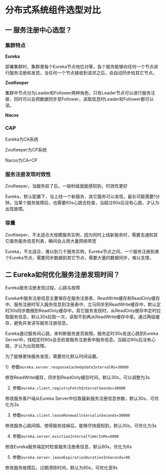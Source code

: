 # 分布式系统组件选型对比

## 一 服务注册中心选型？

### 集群特点

**Eureka**

部署集群时，集群里每个Eureka节点地位对等，各个服务能够向任何一个节点进行服务注册和发现，当任何一个节点接收到请求之后，会自动同步给其它节点。

**ZooKeeper**

集群中节点分为Leader和Follower两种角色，只有Leader节点可以进行服务注册，同时可以会把数据同步至Follower，读取信息时Leader和Follower都可以读。

**Nacos**

### CAP

Eureka为CA系统

ZooKeeper为CP系统

Nacos为CA+CP

### 服务注册发现时效性

ZooKeeper，当服务挂了后，一般秒级就能感知到，时效性更好

Eureka，默认配置下，当上线一个新服务，其它服务可以发现，最长可能需要1分钟。当某个服务故障后，也需要60s心跳去检查，当超过90s后没有心跳，才认为出现故障。

### 容量

ZooKeeper，不太适合大规模服务实例，因为同时上线新服务时，需要去通知其它服务服务信息列表，瞬间会占用大量网络带宽

Eureka，不太适合，难以到几千服务实例，Eureka节点之间，一个服务注册到某个Eureka节点，需要同步数据到其它节点，需要大量的数据同步，难以支撑。



## 二 Eureka如何优化服务注册发现时间？

Eureka服务注册发现过程，心跳与故障

Eureka中服务注册信息主要保存在服务注册表、ReadWrite缓存和ReadOnly缓存中。服务注册时写入服务信息到注册表中，立马同步到ReadWrite缓存中，默认定时30s同步数据到ReadOnly缓存中。其它服务发现时，从ReadOnly缓存中定时拉取服务信息，默认30s拉取一次，读取不到再从ReadWrite缓存中拿。通过两级缓存，避免并发读写服务注册信息。

Eureka通过服务间心跳，来判断服务是否故障。服务定时30s发送心跳到Eureka Server中，线程定时60s会去检查服务注册表中服务信息。当超过90s后没有心跳，才认为出现故障。

为了能够更快服务发现，需要优化默认时间设置。

1）参数`eureka.server.responseCacheUpdateIntervalMs=30000`

修改ReadWrite缓存，同步到ReadOnly缓存时间，默认30s，可以调整为3s

2)  参数`eureka.client.registryFetchIntervalSeonds=30000`

修改服务客户端从Eureka Server中拉取最新服务注册信息参数，默认30s，可优化为3s

3) 参数`eureka.client.leaseRenewallntervalinSeconds=30000`

修改服务心跳间隔，使得服务挂掉后，能够尽快感知到，默认30s，可优化为3s

4) 参数`eureka.server.evictionIntervalTimerInMs=6000`

修改Eureka服务端定时检查服务注册表信息，默认60s，优化为6s

5) 参数`eureka.server.leaseExpirationDurationInSeconds=90`

修改服务故障后，过期清除时间，默认为90s，可优化至9s





